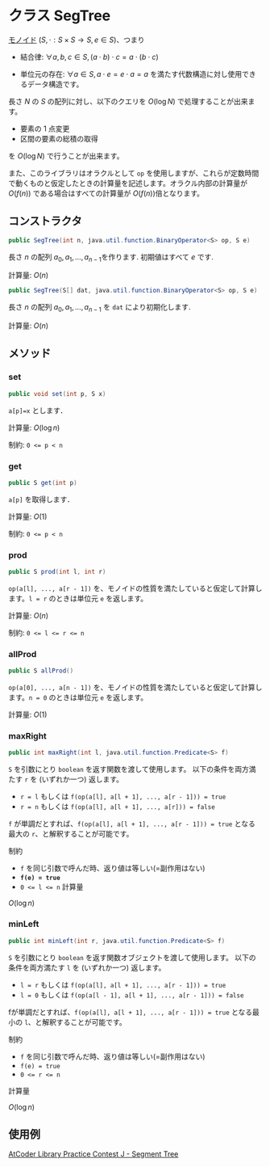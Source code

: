 # クラス SegTree

[モノイド](https://ja.wikipedia.org/wiki/%E3%83%A2%E3%83%8E%E3%82%A4%E3%83%89) $(S,⋅:S×S→S,e∈S)$、つまり

- 結合律: $\forall a,b,c∈S, (a⋅b)⋅c = a⋅(b⋅c)$

- 単位元の存在: $\forall a∈S, a⋅e = e⋅a = a$
を満たす代数構造に対し使用できるデータ構造です。

長さ $N$ の $S$ の配列に対し、以下のクエリを $O(\log N)$ で処理することが出来ます。

- 要素の 1 点変更
- 区間の要素の総積の取得

を $O(\log N)$ で行うことが出来ます。

また、このライブラリはオラクルとして `op` を使用しますが、これらが定数時間で動くものと仮定したときの計算量を記述します。オラクル内部の計算量が $O(f(n))$ である場合はすべての計算量が $O(f(n))$倍となります。

## コンストラクタ

```java
public SegTree(int n, java.util.function.BinaryOperator<S> op, S e)
```

長さ $n$ の配列 $a_0, a_1, \dots, a_{n-1}$を作ります. 初期値はすべて $e$ です.

計算量: $O(n)$

```java
public SegTree(S[] dat, java.util.function.BinaryOperator<S> op, S e)
```

長さ $n$ の配列 $a_0, a_1, \dots, a_{n-1}$ を `dat` により初期化します.

計算量: $O(n)$

## メソッド

### set

```java
public void set(int p, S x)
```

`a[p]=x` とします．

計算量: $O(\log n)$

制約: `0 <= p < n`

### get

```java
public S get(int p)
```

`a[p]` を取得します．

計算量: $O(1)$

制約: `0 <= p < n`

### prod

```java
public S prod(int l, int r)
```

`op(a[l], ..., a[r - 1])` を、モノイドの性質を満たしていると仮定して計算します。`l = r` のときは単位元 `e` を返します。

計算量: $O(n)$

制約: `0 <= l <= r <= n`

### allProd

```java
public S allProd()
```

`op(a[0], ..., a[n - 1])` を、モノイドの性質を満たしていると仮定して計算します。`n = 0` のときは単位元 `e` を返します。

計算量: $O(1)$

### maxRight

```java
public int maxRight(int l, java.util.function.Predicate<S> f)
```

`S` を引数にとり `boolean` を返す関数を渡して使用します。
以下の条件を両方満たす `r` を (いずれか一つ) 返します。

- `r = l` もしくは `f(op(a[l], a[l + 1], ..., a[r - 1])) = true`
- `r = n` もしくは `f(op(a[l], a[l + 1], ..., a[r])) = false`

`f` が単調だとすれば、`f(op(a[l], a[l + 1], ..., a[r - 1])) = true` となる最大の `r`、と解釈することが可能です。

制約

- `f` を同じ引数で呼んだ時、返り値は等しい(=副作用はない)
- __`f(e) = true`__
- `0 <= l <= n`
計算量

$O(\log n)$

### minLeft

```java
public int minLeft(int r, java.util.function.Predicate<S> f)
```

`S` を引数にとり `boolean` を返す関数オブジェクトを渡して使用します。
以下の条件を両方満たす `l` を (いずれか一つ) 返します。

- `l = r` もしくは `f(op(a[l], a[l + 1], ..., a[r - 1])) = true`
- `l = 0` もしくは `f(op(a[l - 1], a[l + 1], ..., a[r - 1])) = false`

fが単調だとすれば、`f(op(a[l], a[l + 1], ..., a[r - 1])) = true` となる最小の `l`、と解釈することが可能です。

制約

- `f` を同じ引数で呼んだ時、返り値は等しい(=副作用はない)
- `f(e) = true`
- `0 <= r <= n`

計算量

$O(\log n)$

## 使用例

[AtCoder Library Practice Contest J - Segment Tree](https://atcoder.jp/contests/practice2/submissions/16646450)